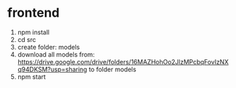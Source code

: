 # frontend
1. npm install
2. cd src
3. create folder: models
4. download all models from: https://drive.google.com/drive/folders/16MAZHohOo2JlzMPcbqFovIzNXq94DKSM?usp=sharing to folder models
5. npm start